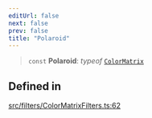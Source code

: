 ```yaml
---
editUrl: false
next: false
prev: false
title: "Polaroid"
---
```


> `const` **Polaroid**: *typeof* [`ColorMatrix`](/api/namespaces/filters/classes/colormatrix/)

## Defined in

[src/filters/ColorMatrixFilters.ts:62](https://github.com/fabricjs/fabric.js/blob/8748628df7e9de00ba77413bfc3ad9e9fe9d4f30/src/filters/ColorMatrixFilters.ts#L62)
